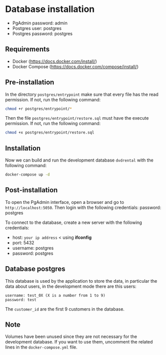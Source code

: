 # Database installation

- PgAdmin password: admin
- Postgres user: postgres
- Postgres password: postgres

## Requirements

- Docker (https://docs.docker.com/install/)
- Docker Compose (https://docs.docker.com/compose/install/)

## Pre-installation

In the directory `postgres/entrypoint` make sure that every file has the read permission. If not, run the following command:

```bash
chmod +r postgres/entrypoint/*
```

Then the file `postgres/entrypoint/restore.sql` must have the execute permission. If not, run the following command:

```bash
chmod +x postgres/entrypoint/restore.sql
```

## Installation

Now we can build and run the development database `dvdrental` with the following command:

```bash
docker-compose up -d
```

## Post-installation

To open the PgAdmin interface, open a browser and go to `http://localhost:5050`. Then login with the following credentials:
password: postgres

To connect to the database, create a new server with the following credentials:

- host: `your ip address` < using **ifconfig**
- port: 5432
- username: postgres
- password: postgres

## Database postgres

This database is used by the application to store the data, in particular the data about users, in the development mode there are this users:

```text
username: test_0X (X is a number from 1 to 9)
password: test
```

The `customer_id` are the first 9 customers in the database.

## Note

Volumes have been unused since they are not necessary for the development database. If you want to use them, uncomment the related lines in the `docker-compose.yml` file.
